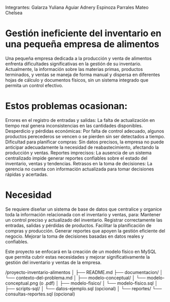 Integrantes:
Galarza Yuliana 
Aguiar Adnery
Espinoza Parrales
Mateo Chelsea

# Gestión ineficiente del inventario en una pequeña empresa de alimentos


Una pequeña empresa dedicada a la producción y venta de alimentos enfrenta dificultades significativas en la gestión de su inventario. Actualmente, la información sobre las materias primas, productos terminados, y ventas se maneja de forma manual y dispersa en diferentes hojas de cálculo y documentos físicos, sin un sistema integrado que permita un control efectivo.

# Estos problemas ocasionan:

Errores en el registro de entradas y salidas: La falta de actualización en tiempo real genera inconsistencias en las cantidades disponibles.
Desperdicio y pérdidas económicas: Por falta de control adecuado, algunos productos perecederos se vencen o se pierden sin ser detectados a tiempo.
Dificultad para planificar compras: Sin datos precisos, la empresa no puede anticipar adecuadamente la necesidad de reabastecimiento, afectando la producción y ventas.
Reportes imprecisos: La ausencia de un sistema centralizado impide generar reportes confiables sobre el estado del inventario, ventas y tendencias.
Retrasos en la toma de decisiones: La gerencia no cuenta con información actualizada para tomar decisiones rápidas y acertadas.

# Necesidad

Se requiere diseñar un sistema de base de datos que centralice y organice toda la información relacionada con el inventario y ventas, para:
Mantener un control preciso y actualizado del inventario.
Registrar correctamente las entradas, salidas y pérdidas de productos.
Facilitar la planificación de compras y producción.
Generar reportes que apoyen la gestión eficiente del negocio.
Mejorar la toma de decisiones basadas en datos reales y confiables.

Este proyecto se enfocará en la creación de un modelo físico en MySQL que permita cubrir estas necesidades y mejorar significativamente la gestión del inventario y ventas de la empresa.

/proyecto-inventario-alimentos
│
├── README.md
├── documentacion/
│   └── contexto-del-problema.md
│
├── modelo-conceptual/
│   └── modelo-conceptual.png (o .pdf)
│
├── modelo-fisico/
│   └── modelo-fisico.sql
│
├── scripts-sql/
│   └── datos-ejemplo.sql (opcional)
│
└── reportes/
    └── consultas-reportes.sql (opcional)
